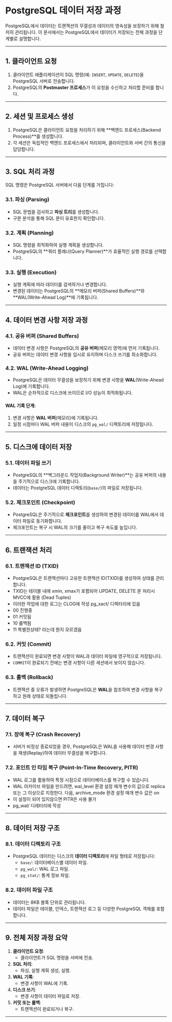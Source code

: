 # PostgreSQL 데이터 저장 과정

PostgreSQL에서 데이터는 트랜잭션의 무결성과 데이터의 영속성을 보장하기 위해 철저히 관리됩니다. 이 문서에서는 PostgreSQL에서 데이터가 저장되는 전체 과정을 단계별로 설명합니다.

---

## 1. 클라이언트 요청

1. 클라이언트 애플리케이션이 SQL 명령(예: `INSERT`, `UPDATE`, `DELETE`)을 PostgreSQL 서버로 전송합니다.
2. PostgreSQL의 **Postmaster 프로세스**가 이 요청을 수신하고 처리할 준비를 합니다.

---

## 2. 세션 및 프로세스 생성

1. PostgreSQL은 클라이언트 요청을 처리하기 위해 **백엔드 프로세스(Backend Process)**를 생성합니다.
2. 각 세션은 독립적인 백엔드 프로세스에서 처리되며, 클라이언트와 서버 간의 통신을 담당합니다.

---

## 3. SQL 처리 과정

SQL 명령은 PostgreSQL 서버에서 다음 단계를 거칩니다:

### 3.1. 파싱 (Parsing)
- SQL 문법을 검사하고 **파싱 트리**를 생성합니다.
- 구문 분석을 통해 SQL 문이 유효한지 확인합니다.

### 3.2. 계획 (Planning)
- SQL 명령을 최적화하여 실행 계획을 생성합니다.
- PostgreSQL의 **쿼리 플래너(Query Planner)**가 효율적인 실행 경로를 선택합니다.

### 3.3. 실행 (Execution)
- 실행 계획에 따라 데이터를 검색하거나 변경합니다.
- 변경된 데이터는 PostgreSQL의 **메모리 버퍼(Shared Buffers)**와 **WAL(Write-Ahead Log)**에 기록됩니다.

---

## 4. 데이터 변경 사항 저장 과정

### 4.1. 공유 버퍼 (Shared Buffers)
- 데이터 변경 사항은 PostgreSQL의 **공유 버퍼**(메모리 영역)에 먼저 기록됩니다.
- 공유 버퍼는 데이터 변경 사항을 임시로 유지하며 디스크 쓰기를 최소화합니다.

### 4.2. WAL (Write-Ahead Logging)
- PostgreSQL은 데이터 무결성을 보장하기 위해 변경 사항을 **WAL**(Write-Ahead Log)에 기록합니다.
- WAL은 순차적으로 디스크에 쓰이므로 I/O 성능이 최적화됩니다.

#### WAL 기록 단계:
1. 변경 사항은 **WAL 버퍼**(메모리)에 기록됩니다.
2. 일정 시점마다 WAL 버퍼 내용이 디스크의 `pg_wal/` 디렉토리에 저장됩니다.

---

## 5. 디스크에 데이터 저장

### 5.1. 데이터 파일 쓰기
- PostgreSQL의 **백그라운드 작업자(Background Writer)**는 공유 버퍼의 내용을 주기적으로 디스크에 기록합니다.
- 데이터는 PostgreSQL 데이터 디렉토리(`base/`)의 파일로 저장됩니다.

### 5.2. 체크포인트 (Checkpoint)
- PostgreSQL은 주기적으로 **체크포인트**를 생성하여 변경된 데이터를 WAL에서 데이터 파일로 동기화합니다.
- 체크포인트는 복구 시 WAL의 크기를 줄이고 복구 속도를 높입니다.

---

## 6. 트랜잭션 처리

### 6.1. 트랜잭션 ID (TXID)
- PostgreSQL은 트랜잭션마다 고유한 트랜잭션 ID(TXID)를 생성하여 상태를 관리합니다.
- TXID는 테이블 내에 xmin, xmax가 포함되어 UPDATE, DELETE 문 처리시 MVCC에 활용 (Dead Tuples)
- 이러한 작업에 대한 로그는 CLOG에 작성 pg_xact/ 디렉터리에 있음
- 00 진행중
- 01 커밋됨
- 10 롤백됨
- 11 특별한상태? 라는데 뭔지 모르겠음

### 6.2. 커밋 (Commit)
- 트랜잭션이 완료되면 변경 사항이 WAL과 데이터 파일에 영구적으로 저장됩니다.
- `COMMIT`이 완료되기 전에는 변경 사항이 다른 세션에서 보이지 않습니다.

### 6.3. 롤백 (Rollback)
- 트랜잭션 중 오류가 발생하면 PostgreSQL은 **WAL**을 참조하여 변경 사항을 복구하고 원래 상태로 되돌립니다.

---

## 7. 데이터 복구

### 7.1. 장애 복구 (Crash Recovery)
- 서버가 비정상 종료되었을 경우, PostgreSQL은 WAL을 사용해 데이터 변경 사항을 재생(Replay)하여 데이터 무결성을 복구합니다.

### 7.2. 포인트 인 타임 복구 (Point-In-Time Recovery, PITR)
- WAL 로그를 활용하여 특정 시점으로 데이터베이스를 복구할 수 있습니다.
- WAL 아카이브 파일을 만드려면, wal_level 환경 설정 매개 변수의 값으로 replica 또는 그 이상으로 지정한다. 다음, archive_mode 환경 설정 매개 변수 값은 on
- 이 설정이 되어 있지않으면 PITR은 사용 불가
- pg_wal/ 디레터리에 작성

---

## 8. 데이터 저장 구조

### 8.1. 데이터 디렉토리 구조
- PostgreSQL 데이터는 디스크의 **데이터 디렉토리**에 파일 형태로 저장됩니다:
  - `base/`: 데이터베이스별 데이터 파일.
  - `pg_wal/`: WAL 로그 파일.
  - `pg_stat/`: 통계 정보 파일.

### 8.2. 데이터 파일 구조
- 데이터는 8KB 블록 단위로 관리됩니다.
- 데이터 파일은 테이블, 인덱스, 트랜잭션 로그 등 다양한 PostgreSQL 객체를 포함합니다.

---

## 9. 전체 저장 과정 요약

1. **클라이언트 요청**:
   - 클라이언트가 SQL 명령을 서버에 전송.
2. **SQL 처리**:
   - 파싱, 실행 계획 생성, 실행.
3. **WAL 기록**:
   - 변경 사항이 WAL에 기록.
4. **디스크 쓰기**:
   - 변경 사항이 데이터 파일로 저장.
5. **커밋 또는 롤백**:
   - 트랜잭션이 완료되거나 복구.

---


